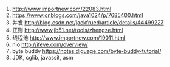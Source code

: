 
1. http://www.importnew.com/22083.html 
2. https://www.cnblogs.com/java1024/p/7685400.html
3. 并发 http://blog.csdn.net/jackfrued/article/details/44499227
4. 正则 http://www.jb51.net/tools/zhengze.html
5. 线程池 http://www.importnew.com/19011.html
6. nio http://ifeve.com/overview/
7. byte buddy https://notes.diguage.com/byte-buddy-tutorial/
8. JDK, cglib, javassit, asm